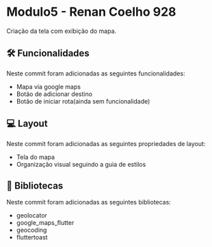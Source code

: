 # Modulo5 - Renan Coelho 928

Criação da tela com exibição do mapa.

## 🛠 Funcionalidades

Neste commit foram adicionadas as seguintes funcionalidades:
- Mapa via google maps
- Botão de adicionar destino
- Botão de iniciar rota(ainda sem funcionalidade)

## 💻 Layout
Neste commit foram adicionadas as seguintes propriedades de layout:
- Tela do mapa
- Organização visual seguindo a guia de estilos

## 📑 Bibliotecas
Neste commit foram adicionadas as seguintes bibliotecas:
- geolocator
- google_maps_flutter
- geocoding
- fluttertoast